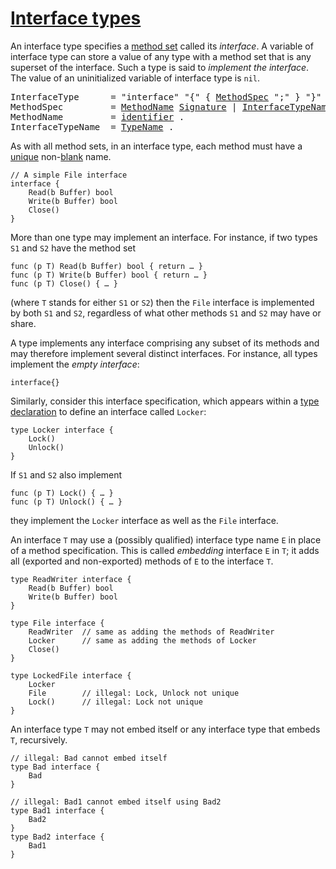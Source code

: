 # [Interface types](#interface-types)

An interface type specifies a [method set](/Types/method_sets.html) called its *interface*. A variable of interface type can store a value of any type with a method set that is any superset of the interface. Such a type is said to *implement the interface*. The value of an uninitialized variable of interface type is `nil`.

<pre>
<a id="InterfaceType">InterfaceType</a>      = "interface" "{" { <a href="#MethodSpec">MethodSpec</a> ";" } "}" .
<a id="MethodSpec">MethodSpec</a>         = <a href="#MethodName">MethodName</a> <a href="/Types/function_types.html#Signature">Signature</a> | <a href="#InterfaceTypeName">InterfaceTypeName</a> .
<a id="MethodName">MethodName</a>         = <a href="/Lexical%20elements/identifiers.html">identifier</a> .
<a id="InterfaceTypeName">InterfaceTypeName</a>  = <a href="/Types/#TypeName">TypeName</a> .
</pre>

As with all method sets, in an interface type, each method must have a [unique](/Declarations%20and%20scope/uniqueness_of_identifiers.html) non-[blank](/Declarations%20and%20scope/blank_identifier.html) name.

    // A simple File interface
    interface {
        Read(b Buffer) bool
        Write(b Buffer) bool
        Close()
    }
    

More than one type may implement an interface. For instance, if two types `S1` and `S2` have the method set

    func (p T) Read(b Buffer) bool { return … }
    func (p T) Write(b Buffer) bool { return … }
    func (p T) Close() { … }
    

(where `T` stands for either `S1` or `S2`) then the `File` interface is implemented by both `S1` and `S2`, regardless of what other methods `S1` and `S2` may have or share.

A type implements any interface comprising any subset of its methods and may therefore implement several distinct interfaces. For instance, all types implement the *empty interface*:

    interface{}
    

Similarly, consider this interface specification, which appears within a [type declaration](/Declarations%20and%20scope/type_declarations.html) to define an interface called `Locker`:

    type Locker interface {
        Lock()
        Unlock()
    }
    

If `S1` and `S2` also implement

    func (p T) Lock() { … }
    func (p T) Unlock() { … }
    

they implement the `Locker` interface as well as the `File` interface.

An interface `T` may use a (possibly qualified) interface type name `E` in place of a method specification. This is called *embedding* interface `E` in `T`; it adds all (exported and non-exported) methods of `E` to the interface `T`.

    type ReadWriter interface {
        Read(b Buffer) bool
        Write(b Buffer) bool
    }
    
    type File interface {
        ReadWriter  // same as adding the methods of ReadWriter
        Locker      // same as adding the methods of Locker
        Close()
    }
    
    type LockedFile interface {
        Locker
        File        // illegal: Lock, Unlock not unique
        Lock()      // illegal: Lock not unique
    }
    

An interface type `T` may not embed itself or any interface type that embeds `T`, recursively.

    // illegal: Bad cannot embed itself
    type Bad interface {
        Bad
    }
    
    // illegal: Bad1 cannot embed itself using Bad2
    type Bad1 interface {
        Bad2
    }
    type Bad2 interface {
        Bad1
    }
